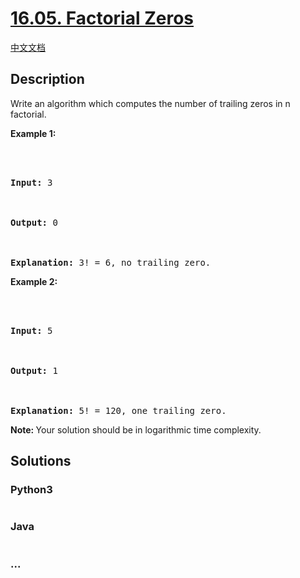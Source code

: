 # [16.05. Factorial Zeros](https://leetcode.cn/problems/factorial-zeros-lcci)

[中文文档](/lcci/16.05.Factorial%20Zeros/README.md)

## Description

<p>Write an algorithm which computes the number of trailing zeros in n factorial.</p>

<p><strong>Example 1:</strong></p>

<pre>



<strong>Input:</strong> 3



<strong>Output:</strong> 0



<strong>Explanation:</strong>&nbsp;3! = 6, no trailing zero.</pre>

<p><strong>Example&nbsp;2:</strong></p>

<pre>



<strong>Input:</strong> 5



<strong>Output:</strong> 1



<strong>Explanation:</strong>&nbsp;5! = 120, one trailing zero.</pre>

<p><b>Note:&nbsp;</b>Your solution should be in logarithmic time complexity.</p>

## Solutions

<!-- tabs:start -->

### **Python3**

```python


```

### **Java**

```java


```

### **...**

```


```

<!-- tabs:end -->
